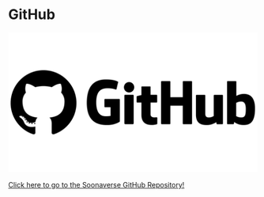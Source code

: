 # GitHub

![](<../../.gitbook/assets/image (11) (1) (1).png>)

[Click here to go to the Soonaverse GitHub Repository!](https://github.com/soonlabs/soonaverse-dao)
